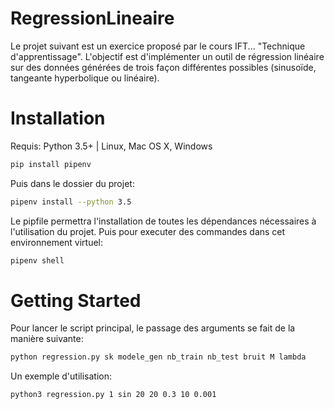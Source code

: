 # RegressionLineaire

Le projet suivant est un exercice proposé par le cours IFT... "Technique d'apprentissage". L'objectif est d'implémenter un outil de régression linéaire sur des données générées de trois façon différentes possibles (sinusoïde, tangeante hyperbolique ou linéaire).

# Installation

Requis: Python 3.5+ | Linux, Mac OS X, Windows

```sh
pip install pipenv
```
Puis dans le dossier du projet: 

```sh
pipenv install --python 3.5
```
Le pipfile permettra l'installation de toutes les dépendances nécessaires à l'utilisation du projet. 
Puis pour executer des commandes dans cet environnement virtuel: 

```sh
pipenv shell
```

# Getting Started

Pour lancer le script principal, le passage des arguments se fait de la manière suivante: 
```sh
python regression.py sk modele_gen nb_train nb_test bruit M lambda
```
Un exemple d'utilisation:
```sh
python3 regression.py 1 sin 20 20 0.3 10 0.001 
```
